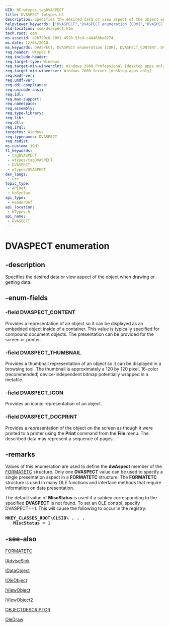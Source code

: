 ```yaml
---
UID: NE:wtypes.tagDVASPECT
title: DVASPECT (wtypes.h)
description: Specifies the desired data or view aspect of the object when drawing or getting data.
helpviewer_keywords: ["DVASPECT","DVASPECT enumeration [COM]","DVASPECT_CONTENT","DVASPECT_DOCPRINT","DVASPECT_ICON","DVASPECT_THUMBNAIL","_ole_DVASPECT","com.dvaspect","wtypes/DVASPECT","wtypes/DVASPECT_CONTENT","wtypes/DVASPECT_DOCPRINT","wtypes/DVASPECT_ICON","wtypes/DVASPECT_THUMBNAIL"]
old-location: com\dvaspect.htm
tech.root: com
ms.assetid: a2b729c8-7091-4520-93cd-c44468ba0274
ms.date: 12/05/2018
ms.keywords: DVASPECT, DVASPECT enumeration [COM], DVASPECT_CONTENT, DVASPECT_DOCPRINT, DVASPECT_ICON, DVASPECT_THUMBNAIL, _ole_DVASPECT, com.dvaspect, wtypes/DVASPECT, wtypes/DVASPECT_CONTENT, wtypes/DVASPECT_DOCPRINT, wtypes/DVASPECT_ICON, wtypes/DVASPECT_THUMBNAIL
req.header: wtypes.h
req.include-header: 
req.target-type: Windows
req.target-min-winverclnt: Windows 2000 Professional [desktop apps only]
req.target-min-winversvr: Windows 2000 Server [desktop apps only]
req.kmdf-ver: 
req.umdf-ver: 
req.ddi-compliance: 
req.unicode-ansi: 
req.idl: 
req.max-support: 
req.namespace: 
req.assembly: 
req.type-library: 
req.lib: 
req.dll: 
req.irql: 
targetos: Windows
req.typenames: DVASPECT
req.redist: 
ms.custom: 19H1
f1_keywords:
 - tagDVASPECT
 - wtypes/tagDVASPECT
 - DVASPECT
 - wtypes/DVASPECT
dev_langs:
 - c++
topic_type:
 - APIRef
 - kbSyntax
api_type:
 - HeaderDef
api_location:
 - WTypes.h
api_name:
 - DVASPECT
---
```


# DVASPECT enumeration


## -description

Specifies the desired data or view aspect of the object when drawing or getting data.

## -enum-fields

### -field DVASPECT_CONTENT

Provides a representation of an object so it can be displayed as an embedded object inside of a container. This value is typically specified for compound document objects. The presentation can be provided for the screen or printer.

### -field DVASPECT_THUMBNAIL

Provides a thumbnail representation of an object so it can be displayed in a browsing tool. The thumbnail is approximately a 120 by 120 pixel, 16-color (recommended) device-independent bitmap potentially wrapped in a metafile.

### -field DVASPECT_ICON

Provides an iconic representation of an object.

### -field DVASPECT_DOCPRINT

Provides a representation of the object on the screen as though it were printed to a printer using the <b>Print</b> command from the <b>File</b> menu. The described data may represent a sequence of pages.

## -remarks

Values of this enumeration are used to define the <b>dwAspect</b> member of the <a href="/windows/desktop/api/objidl/ns-objidl-formatetc">FORMATETC</a> structure. Only one <b>DVASPECT</b> value can be used to specify a single presentation aspect in a <b>FORMATETC</b> structure. The <b>FORMATETC</b> structure is used in many OLE functions and interface methods that require information on data presentation.



The default value of <b>MiscStatus</b> is used if a subkey corresponding to the specified <b>DVASPECT</b> is not found. To set an OLE control, specify DVASPECT==1. This will cause the following to occur in the registry:


<pre xml:space="preserve"><b>HKEY_CLASSES_ROOT\CLSID\ . . .</b>
   <b>MiscStatus</b> = 1</pre>

## -see-also

<a href="/windows/desktop/api/objidl/ns-objidl-formatetc">FORMATETC</a>



<a href="/windows/desktop/api/objidl/nn-objidl-iadvisesink">IAdviseSink</a>



<a href="/windows/desktop/api/objidl/nn-objidl-idataobject">IDataObject</a>



<a href="/windows/desktop/api/oleidl/nn-oleidl-ioleobject">IOleObject</a>



<a href="/windows/desktop/api/oleidl/nn-oleidl-iviewobject">IViewObject</a>



<a href="/windows/desktop/api/oleidl/nn-oleidl-iviewobject2">IViewObject2</a>



<a href="/windows/desktop/api/oleidl/ns-oleidl-objectdescriptor">OBJECTDESCRIPTOR</a>



<a href="/windows/desktop/api/ole/nf-ole-oledraw">OleDraw</a>
